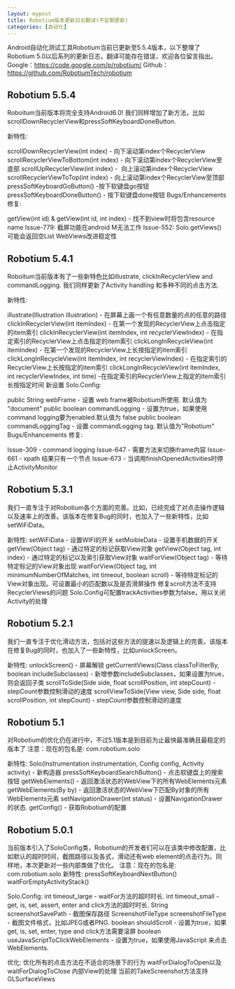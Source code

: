 ```yaml
---
layout: mypost
title: Robotium版本更新日志翻译(不定期更新)
categories: [自动化]
---
```

Android自动化测试工具Robotium当前已更新至5.5.4版本，以下整理了Robotium 5.0以后系列的更新日志，翻译可能存在错误，欢迎各位留言指出。
Google：https://code.google.com/p/robotium/
Github：https://github.com/RobotiumTech/robotium

## Robotium 5.5.4
Roboitum当前版本将完全支持Android6.0! 我们同样增加了新方法，比如scrollDownRecyclerView和pressSoftKeyboardDoneButton.

新特性:

scrollDownRecyclerView(int index) - 向下滚动第index个RecyclerView
scrollRecyclerViewToBottom(int index) - 向下滚动第index个RecyclerView至底部
scrollUpRecyclerView(int index) -  向上滚动第index个RecyclerView
scrollRecyclerViewToTop(int index) - 向上滚动第index个RecyclerView至顶部
pressSoftKeyboardGoButton() -按下软键盘go按钮
pressSoftKeyboardDoneButton() - 按下软键盘done按钮
Bugs/Enhancements 修复:

getView(int id) & getView(int id, int index) - 找不到view时将包含resource name
Issue-779: 截屏功能在android M无法工作
Issue-552: Solo.getViews() 可能会返回空List
WebViews改进稳定性

## Robotium 5.4.1
Roboitum当前版本有了一些新特色比如illustrate, clickInRecyclerView and commandLogging. 我们同样更新了Activity handling 和多种不同的点击方法.

新特性:

illustrate(Illustration illustration) - 在屏幕上画一个有任意数量的点的任意的路径
clickInRecyclerView(int itemIndex) - 在第一个发现的RecyclerView上点击指定的item索引
clickInRecyclerView(int itemIndex, int recyclerViewIndex) - 在指定索引的RecyclerView上点击指定的item索引
clickLongInRecycleView(int itemIndex) - 在第一个发现的RecyclerView上长按指定的item索引
clickLongInRecycleView(int itemIndex, int recyclerViewIndex) - 在指定索引的RecyclerView上长按指定的item索引
clickLongInRecycleView(int itemIndex, int recyclerViewIndex, int time) -在指定索引的RecyclerView上指定的item索引长按指定时间
新设置 Solo.Config:

public String webFrame - 设置 web frame被Robotium所使用. 默认值为 "document"
public boolean commandLogging - 设置为true，如果使用command logging要为enabled.默认值为 false
public boolean commandLoggingTag - 设置 commandLogging tag. 默认值为"Robotium"
Bugs/Enhancements 修复:

Issue-309 - command logging
Issue-647 - 需要方法来切换iframe内容
Issue-661 - xpath 结果只有一个节点
Issue-673 - 当调用finishOpenedActivities时停止ActivityMonitor 

## Robotium 5.3.1

我们一直专注于对Robotium各个方面的完善。比如，已经完成了对点击操作逻辑以及速率上的改善。该版本在修复Bug的同时，也加入了一些新特性，比如setWiFiData。

新特性:
setWiFiData - 设置WIFI的开关
setMoibleData - 设置手机数据的开关
getView(Object tag) - 通过特定的标记获取View对象
getView(Object tag, int index) - 通过特定的标记以及索引获取View对象
waitForView(Object tag) - 等待特定标记的View对象出现
waitForView(Object tag, int minimumNumberOfMatches, int timeout, boolean scroll) - 等待特定标记的View对象出现。可设置最小的匹配数以及是否滑屏操作
修复scroll方法不支持RecyclerViews的问题
Solo.Config可配置trackActivities参数为false，用以关闭Activity的处理


## Robotium 5.2.1

我们一直专注于优化滑动方法，包括对这些方法的提速以及逻辑上的完善。该版本在修复Bug的同时，也加入了一些新特性，比如unlockScreen。


新特性:
unlockScreen() - 屏幕解锁
getCurrentViews(Class classToFilterBy, boolean includeSubclasses) - 新增参数includeSubclasses，如果设置为true，则会返回子类
scrollToSide(Side side, float scrollPosition, int stepCount) - stepCount参数控制滑动的速度
scrollViewToSide(View view, Side side, float scrollPosition, int stepCount) - stepCount参数控制滑动的速度


## Robotium 5.1

对Robotium的优化仍在进行中，不过5.1版本是到目前为止最快最准确且最稳定的版本了
注意：现在的包名是: com.robotium.solo

新特性:
Solo(Instrumentation instrumentation, Config config, Activity activity) - 新构造器
pressSoftKeyboardSearchButton() - 点击软键盘上的搜索按钮
getWebElements() - 返回激活状态的WebView下的所有WebElements元素
getWebElements(By by) - 返回激活状态的WebView下匹配By对象的所有WebElements元素
setNavigationDrawer(int status) - 设置NavigationDrawer的状态.
getConfig() - 获取Robotium的配置


## Robotium 5.0.1

当前版本引入了SoloConfig类，Robotium的开发者们可以在该类中修改配置，比如默认的超时时间，截图路径以及各式，滑动还有web element的点击行为。同样地，本次更新对一些内部类做了优化。
注意：现在的包名是: com.robotium.solo
新特性:
pressSoftKeyboardNextButton()
waitForEmptyActivityStack()

Solo.Config:
int timeout_large - waitFor方法的超时时长.
int timeout_small - get, is, set, assert, enter and click方法的超时时长.
String screenshotSavePath - 截图保存路径
ScreenshotFileType screenshotFileType - 截图文件格式，比如JPEG或者PNG.
boolean shouldScroll - 设置为true，如果get, is, set, enter, type and click方法需要滚屏
boolean useJavaScriptToClickWebElements - 设置为true，如果使用JavaScript 来点击WebElements.

优化:
优化所有的点击方法在不适合的场景下的行为
waitForDialogToOpen以及waitForDialogToClose
内部View的处理
当前的TakeScreenshot方法支持GLSurfaceViews
